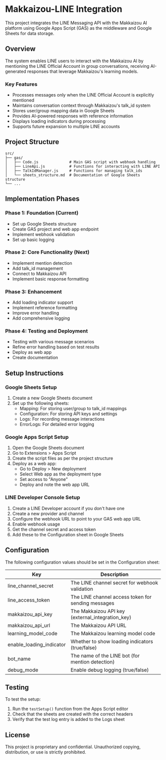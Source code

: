 # Makkaizou-LINE Integration

This project integrates the LINE Messaging API with the Makkaizou AI platform using Google Apps Script (GAS) as the middleware and Google Sheets for data storage.

## Overview

The system enables LINE users to interact with the Makkaizou AI by mentioning the LINE Official Account in group conversations, receiving AI-generated responses that leverage Makkaizou's learning models.

### Key Features

- Processes messages only when the LINE Official Account is explicitly mentioned
- Maintains conversation context through Makkaizou's talk_id system
- Stores user/group mapping data in Google Sheets
- Provides AI-powered responses with reference information
- Displays loading indicators during processing
- Supports future expansion to multiple LINE accounts

## Project Structure

```
src/
├── gas/
│   ├── Code.js              # Main GAS script with webhook handling
│   ├── LineApi.js           # Functions for interacting with LINE API
│   ├── TalkIdManager.js     # Functions for managing talk_ids
│   └── sheets_structure.md  # Documentation of Google Sheets structure
└── ...
```

## Implementation Phases

### Phase 1: Foundation (Current)

- Set up Google Sheets structure
- Create GAS project and web app endpoint
- Implement webhook validation
- Set up basic logging

### Phase 2: Core Functionality (Next)

- Implement mention detection
- Add talk_id management
- Connect to Makkaizou API
- Implement basic response formatting

### Phase 3: Enhancement

- Add loading indicator support
- Implement reference formatting
- Improve error handling
- Add comprehensive logging

### Phase 4: Testing and Deployment

- Testing with various message scenarios
- Refine error handling based on test results
- Deploy as web app
- Create documentation

## Setup Instructions

### Google Sheets Setup

1. Create a new Google Sheets document
2. Set up the following sheets:
   - Mapping: For storing user/group to talk_id mappings
   - Configuration: For storing API keys and settings
   - Logs: For recording message interactions
   - ErrorLogs: For detailed error logging

### Google Apps Script Setup

1. Open the Google Sheets document
2. Go to Extensions > Apps Script
3. Create the script files as per the project structure
4. Deploy as a web app:
   - Go to Deploy > New deployment
   - Select Web app as the deployment type
   - Set access to "Anyone"
   - Deploy and note the web app URL

### LINE Developer Console Setup

1. Create a LINE Developer account if you don't have one
2. Create a new provider and channel
3. Configure the webhook URL to point to your GAS web app URL
4. Enable webhook usage
5. Get the channel secret and access token
6. Add these to the Configuration sheet in Google Sheets

## Configuration

The following configuration values should be set in the Configuration sheet:

| Key | Description |
|-----|-------------|
| line_channel_secret | The LINE channel secret for webhook validation |
| line_access_token | The LINE channel access token for sending messages |
| makkaizou_api_key | The Makkaizou API key (external_integration_key) |
| makkaizou_api_url | The Makkaizou API URL |
| learning_model_code | The Makkaizou learning model code |
| enable_loading_indicator | Whether to show loading indicators (true/false) |
| bot_name | The name of the LINE bot (for mention detection) |
| debug_mode | Enable debug logging (true/false) |

## Testing

To test the setup:

1. Run the `testSetup()` function from the Apps Script editor
2. Check that the sheets are created with the correct headers
3. Verify that the test log entry is added to the Logs sheet

## License

This project is proprietary and confidential. Unauthorized copying, distribution, or use is strictly prohibited.